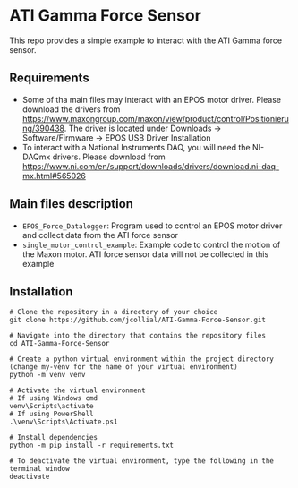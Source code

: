 
# ATI Gamma Force Sensor

This repo provides a simple example to interact with the ATI Gamma force sensor.

## Requirements
- Some of tha main files may interact with an EPOS motor driver. Please download the drivers from https://www.maxongroup.com/maxon/view/product/control/Positionierung/390438. The driver is located under Downloads -> Software/Firmware -> EPOS USB Driver Installation
- To interact with a National Instruments DAQ, you will need the NI-DAQmx drivers. Please download from https://www.ni.com/en/support/downloads/drivers/download.ni-daq-mx.html#565026 

## Main files description

- `EPOS_Force_Datalogger`: Program used to control an EPOS motor driver and collect data from the ATI force sensor
- `single_motor_control_example`: Example code to control the motion of the Maxon motor. ATI force sensor data will not be collected in this example

## Installation

```shell
# Clone the repository in a directory of your choice
git clone https://github.com/jcollial/ATI-Gamma-Force-Sensor.git

# Navigate into the directory that contains the repository files
cd ATI-Gamma-Force-Sensor

# Create a python virtual environment within the project directory (change my-venv for the name of your virtual environment)
python -m venv venv

# Activate the virtual environment
# If using Windows cmd
venv\Scripts\activate
# If using PowerShell
.\venv\Scripts\Activate.ps1

# Install dependencies
python -m pip install -r requirements.txt

# To deactivate the virtual environment, type the following in the terminal window
deactivate
